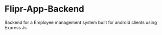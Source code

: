 # Flipr-App-Backend

Backend for a Employee management system built for android clients using Express Js

